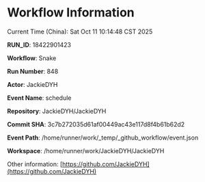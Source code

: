 # Workflow Information

Current Time (China): Sat Oct 11 10:14:48 CST 2025  

**RUN_ID**: 18422901423  

**Workflow**: Snake  

**Run Number**: 848  

**Actor**: JackieDYH  

**Event Name**: schedule  

**Repository**: JackieDYH/JackieDYH  

**Commit SHA**: 3c7b272035d61af00449ac43e117d8f4b61b62d2  

**Event Path**: /home/runner/work/_temp/_github_workflow/event.json  

**Workspace**: /home/runner/work/JackieDYH/JackieDYH  

Other information: [https://github.com/JackieDYH](https://github.com/JackieDYH)
